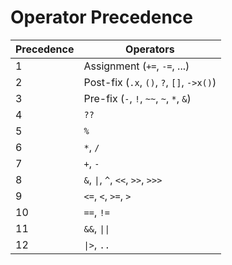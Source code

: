 # Operator Precedence

| Precedence | Operators |
| --- | --- |
| 1 | Assignment (`+=`, `-=`, ...)
| 2 | Post-fix (`.x`, `()`, `?`, `[]`, `->x()`) |
| 3 | Pre-fix (`-`, `!`, `~~`, `~`, `*`, `&`) |
| 4 | `??` |
| 5 | `%` |
| 6 | `*`, `/` |
| 7 | `+`, `-` |
| 8 | `&`, <code class="hljs">&vert;</code>, `^`, `<<`, `>>`, `>>>` |
| 9 | `<=`, `<`, `>=`, `>` |
| 10 | `==`, `!=` |
| 11 | `&&`, <code class="hljs">&vert;&vert;</code> |
| 12 | <code class="hljs">&vert;></code>, `..` |
